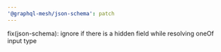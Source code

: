 ```yaml
---
'@graphql-mesh/json-schema': patch
---
```


fix(json-schema): ignore if there is a hidden field while resolving oneOf input type
